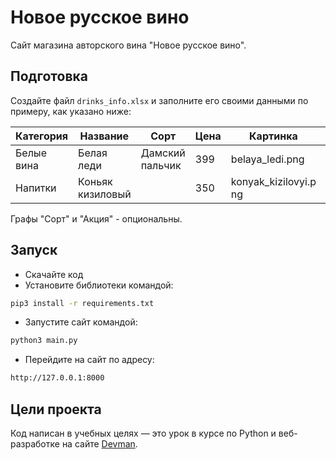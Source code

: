 # Новое русское вино

Сайт магазина авторского вина "Новое русское вино".

## Подготовка

Cоздайте файл `drinks_info.xlsx` и заполните его своими данными по примеру, как указано ниже:

| Категория  | Название         | Сорт            | Цена | Картинка              | Акция                |
|------------|------------------|-----------------|------|-----------------------|----------------------|
| Белые вина | Белая леди       | Дамский пальчик | 399  | belaya_ledi.png       | Выгодное предложение |
| Напитки    | Коньяк кизиловый |                 | 350  | konyak_kizilovyi.p ng |                      |

Графы "Сорт" и "Акция" - опциональны.

## Запуск

- Скачайте код
- Установите библиотеки командой:
```bash
pip3 install -r requirements.txt
```
- Запустите сайт командой:
```bash
python3 main.py
```
- Перейдите на сайт по адресу:
```bash
http://127.0.0.1:8000
```

## Цели проекта

Код написан в учебных целях — это урок в курсе по Python и веб-разработке на сайте [Devman](https://dvmn.org).

